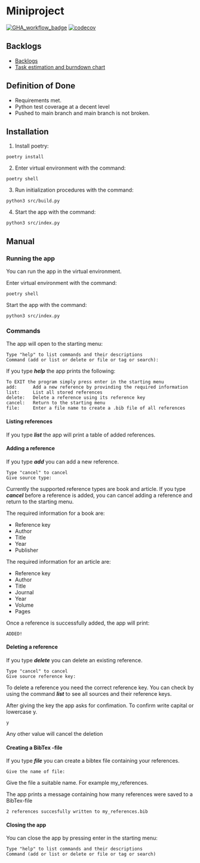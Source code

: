 # Miniproject

[![GHA_workflow_badge](https://github.com/turunenv/ohtu-s23-miniprojekti/workflows/CI/badge.svg)](https://github.com/turunenv/ohtu-s23-miniprojekti/actions/workflows/main.yml)
[![codecov](https://codecov.io/gh/turunenv/ohtu-s23-miniprojekti/graph/badge.svg?token=ZYGSDB5DQM)](https://codecov.io/gh/turunenv/ohtu-s23-miniprojekti)


## Backlogs
- [Backlogs](https://github.com/users/turunenv/projects/1)
- [Task estimation and burndown chart](https://docs.google.com/spreadsheets/d/1_CVzRfBNQlAJu8JO0la84PiaUmfVOdazKIZoOWZOVVI/edit#gid=0)

## Definition of Done

- Requirements met.
- Python test coverage at a decent level
- Pushed to main branch and main branch is not broken.

## Installation

1. Install poetry:
```
poetry install
```

2. Enter virtual environment with the command:
```
poetry shell
```

3. Run initialization procedures with the command:
```
python3 src/build.py
```

4. Start the app with the command:
```
python3 src/index.py
```

## Manual

### Running the app

You can run the app in the virtual environment.

Enter virtual environment with the command:
```
poetry shell
```

Start the app with the command:
```
python3 src/index.py
```

### Commands

The app will open to the starting menu:
```
Type "help" to list commands and their descriptions
Command (add or list or delete or file or tag or search):
```

If you type ***help*** the app prints the following:
```
To EXIT the program simply press enter in the starting menu
add:      Add a new reference by provinding the required information
list:     List all stored references
delete:   Delete a reference using its reference key
cancel:   Return to the starting menu
file:     Enter a file name to create a .bib file of all references
```

#### Listing references

If you type ***list*** the app will print a table of added references.

#### Adding a reference

If you type ***add*** you can add a new reference.
```
Type "cancel" to cancel
Give source type:
```
Currently the supported reference types are book and article.
If you type ***cancel*** before a reference is added, you can cancel adding a reference and return to the starting menu.

The required information for a book are:

- Reference key
- Author
- Title
- Year
- Publisher

The required information for an article are:

- Reference key
- Author
- Title
- Journal
- Year
- Volume
- Pages

Once a reference is successfully added, the app will print:
```
ADDED!
```

#### Deleting a reference

If you type ***delete*** you can delete an existing reference.
```
Type "cancel" to cancel
Give source reference key:
```
To delete a reference you need the correct reference key. You can check by using the command ***list*** to see all sources and their reference keys.

After giving the key the app asks for confimation. To confirm write capital or lowercase y.
```
y
```
Any other value will cancel the deletion

#### Creating a BibTex -file

If you type ***file*** you can create a bibtex file containing your references.
```
Give the name of file:
```
Give the file a suitable name. For example my_references.

The app prints a message containing how many references were saved to a BibTex-file
```
2 references succesfully written to my_references.bib
```

#### Closing the app

You can close the app by pressing enter in the starting menu:
```
Type "help" to list commands and their descriptions
Command (add or list or delete or file or tag or search)
```
